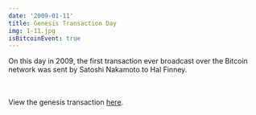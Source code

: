 ```yaml
---
date: '2009-01-11'
title: Genesis Transaction Day
img: 1-11.jpg
isBitcoinEvent: true
---
```


On this day in 2009, the first transaction ever broadcast over the Bitcoin network was sent by Satoshi Nakamoto to Hal Finney.

<br/><br/>
View the genesis transaction <a href="https://blockstream.info/block/00000000d1145790a8694403d4063f323d499e655c83426834d4ce2f8dd4a2ee" target="_blank">here</a>.
